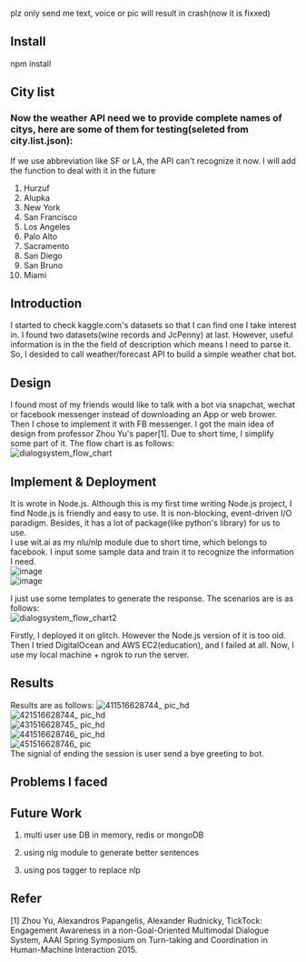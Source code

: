
plz only send me text, voice or pic will result in crash(now it is fixxed)
## Install
npm install

## City list
### Now the weather API need we to provide complete names of citys, here are some of them for testing(seleted from city.list.json):
If we use abbreviation like SF or LA, the API can't recognize it now. I will add the function to deal with it in the future</br>
1. Hurzuf</br>
2. Alupka</br>
3. New York</br>
4. San Francisco</br>
5. Los Angeles</br>
6. Palo Alto</br>
7. Sacramento</br>
8. San Diego</br>
9. San Bruno</br>
10. Miami</br>

## Introduction
I started to check kaggle.com's datasets so that I can find one I take interest in. I found two datasets(wine records and JcPenny) at last. However, useful information is in the the field of description which means I need to parse it.</br>
So, I desided to call weather/forecast API to build a simple weather chat bot.</br>

## Design
I found most of my friends would like to talk with a bot via snapchat, wechat or facebook messenger instead of downloading an App or web brower. Then I chose to implement it with FB messenger.
I got the main idea of design from professor Zhou Yu's paper[1]. Due to short time, I simplify some part of it. The flow chart is as follows:</br>
![dialogsystem_flow_chart](https://user-images.githubusercontent.com/21259611/35221216-36b73692-ff2e-11e7-9acf-028526952476.png)</br>

## Implement & Deployment
It is wrote in Node.js. Although this is my first time writing Node.js project, I find Node.js is friendly and easy to use. It is non-blocking, event-driven I/O paradigm. Besides, it has a lot of package(like python's library) for us to use.</br>
I use wit.ai as my nlu/nlp module due to short time, which belongs to facebook. I input some sample data and train it to recognize the information I need.</br>
![image](https://user-images.githubusercontent.com/21259611/35221914-dd1993fc-ff30-11e7-9932-427e7bee8e86.png)</br>
![image](https://user-images.githubusercontent.com/21259611/35221977-1ba485be-ff31-11e7-9a4b-9aa08bfb13f9.png)</br>

I just use some templates to generate the response. The scenarios are is as follows:</br>
![dialogsystem_flow_chart2](https://user-images.githubusercontent.com/21259611/35222850-2728bd94-ff34-11e7-806d-3e4e2e52c5b8.png)</br>

Firstly, I deployed it on glitch. However the Node.js version of it is too old. Then I tried DigitalOcean and AWS EC2(education), and I failed at all. Now, I use my local machine + ngrok to run the server.</br>
## Results
Results are as follows:
![411516628744_ pic_hd](https://user-images.githubusercontent.com/21259611/35223801-9019e7c6-ff37-11e7-9d91-63c76f8d534f.jpg)</br>
![421516628744_ pic_hd](https://user-images.githubusercontent.com/21259611/35223803-906c6b72-ff37-11e7-9327-65905cf5fa57.jpg)</br>
![431516628745_ pic_hd](https://user-images.githubusercontent.com/21259611/35223804-92f40562-ff37-11e7-93d6-28107f80ba52.jpg)</br>
![441516628746_ pic_hd](https://user-images.githubusercontent.com/21259611/35223808-95f1d820-ff37-11e7-85e8-003613565123.jpg)</br>
![451516628746_ pic](https://user-images.githubusercontent.com/21259611/35223812-9833413c-ff37-11e7-8dcf-336156ec46f5.jpg)</br>
The signial of ending the session is user send a bye greeting to bot.</br>
## Problems I faced
## Future Work
1. multi user
  use DB in memory, redis or mongoDB

2. using nlg module to generate better sentences

3. using pos tagger to replace nlp

## Refer
[1] Zhou Yu, Alexandros Papangelis, Alexander Rudnicky, TickTock: Engagement Awareness in a non-Goal-Oriented Multimodal Dialogue System, AAAI Spring Symposium on Turn-taking and Coordination in Human-Machine Interaction 2015.
